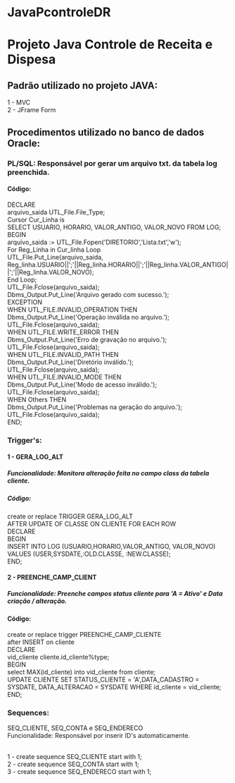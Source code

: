# JavaPcontroleDR

<h1>Projeto Java Controle de Receita e Dispesa</h1>

<h2>Padrão utilizado no projeto JAVA: </h2>
1 - MVC <br>
2 -  JFrame Form

<h2>Procedimentos utilizado no banco de dados Oracle: </h2>

<h3>PL/SQL: Responsável por gerar um arquivo txt. da tabela log preenchida. </h3>

<h4>Código: </h4>
DECLARE<br>
 arquivo_saida UTL_File.File_Type;<br>
 Cursor Cur_Linha is<br>
 SELECT USUARIO, HORARIO, VALOR_ANTIGO, VALOR_NOVO FROM LOG; <br>
BEGIN<br>
 arquivo_saida := UTL_File.Fopen('DIRETORIO','Lista.txt','w');<br>
 For Reg_Linha in Cur_linha Loop<br>
 UTL_File.Put_Line(arquivo_saida, Reg_linha.USUARIO||';'||Reg_linha.HORARIO||';'||Reg_linha.VALOR_ANTIGO||';'||Reg_linha.VALOR_NOVO);<br>
 End Loop;<br>
 UTL_File.Fclose(arquivo_saida);<br>
 Dbms_Output.Put_Line('Arquivo gerado com sucesso.');<br>
EXCEPTION<br>
 WHEN UTL_FILE.INVALID_OPERATION THEN<br>
 Dbms_Output.Put_Line('Operação inválida no arquivo.');<br>
 UTL_File.Fclose(arquivo_saida);<br>
 WHEN UTL_FILE.WRITE_ERROR THEN<br>
 Dbms_Output.Put_Line('Erro de gravação no arquivo.');<br>
 UTL_File.Fclose(arquivo_saida);<br>
 WHEN UTL_FILE.INVALID_PATH THEN<br>
 Dbms_Output.Put_Line('Diretório inválido.');<br>
 UTL_File.Fclose(arquivo_saida);<br>
 WHEN UTL_FILE.INVALID_MODE THEN<br>
 Dbms_Output.Put_Line('Modo de acesso inválido.');<br>
 UTL_File.Fclose(arquivo_saida);<br>
 WHEN Others THEN<br>
 Dbms_Output.Put_Line('Problemas na geração do arquivo.');<br>
 UTL_File.Fclose(arquivo_saida);<br>
END;<br>

<h3>Trigger's:</h3>
<h4>1 -  GERA_LOG_ALT</h4>
<h5> Funcionalidade: Monitora alteração feita no campo class da tabela cliente.</h5>

<h5> Código: </h5>
create or replace TRIGGER GERA_LOG_ALT<br>
AFTER UPDATE OF CLASSE ON CLIENTE FOR EACH ROW<br>
DECLARE<br>
BEGIN<br>
       INSERT INTO LOG (USUARIO,HORARIO,VALOR_ANTIGO, VALOR_NOVO)<br>
        VALUES (USER,SYSDATE,:OLD.CLASSE, :NEW.CLASSE);<br>
END;<br>

<h4> 2 - PREENCHE_CAMP_CLIENT </h4>
<h5> Funcionalidade: Preenche campos status cliente para 'A = Ativo' e Data criação / alteração. </h5>

<h4> Código:</h4>
create or replace trigger PREENCHE_CAMP_CLIENTE<br>
after INSERT on cliente<br>
DECLARE<br>
    vid_cliente cliente.id_cliente%type;<br>
BEGIN<br>
    select MAX(id_cliente) into vid_cliente from cliente;<br>
    UPDATE CLIENTE SET STATUS_CLIENTE = 'A',DATA_CADASTRO = SYSDATE, DATA_ALTERACAO = SYSDATE WHERE id_cliente = vid_cliente;<br>
END;<br>


<h3>Sequences: </h3>

SEQ_CLIENTE, SEQ_CONTA e SEQ_ENDERECO<br>
Funcionalidade: Responsável por inserir ID's automaticamente. <br> <br>

1 - create sequence SEQ_CLIENTE start with 1; <br>
2 - create sequence SEQ_CONTA start with 1; <br>
3 - create sequence SEQ_ENDERECO start with 1; <br>